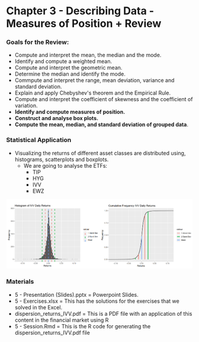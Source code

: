 # Chapter 3 - Describing Data - Measures of Position + Review


### Goals for the Review:

+ Compute and interpret the mean, the median and the mode.
+ Identify and compute a weighted mean.
+ Compute and interpret the geometric mean.
+ Determine the median and identify the mode. 
+ Commpute and interpret the range, mean deviation, variance and standard deviation.
+ Explain and apply Chebyshev's theorem and the Empirical Rule.
+ Compute and interpret the coefficient of skewness and the coefficient of variation. 
+ **Identify and compute measures of position.**
+ **Construct and analyse box plots.**
+ **Compute the mean, median, and standard deviation of grouped data**.

### Statistical Application

+ Visualizing the returns of different asset classes are distributed using, histograms, scatterplots and boxplots.
  + We are going to analyse the ETFs: 
    + TIP
    + HYG
    + IVV
    + EWZ

![alt_image](https://github.com/Gabrielmastrangelo/Pal-Leaders-Program/blob/main/5-Session/plot.png)

### Materials
+ 5 - Presentation (Slides).pptx = Powerpoint Slides.
+ 5 - Exercises.xlsx = This has the solutions for the exercises that we solved in the Excel.
+ dispersion_returns_IVV.pdf = This is a PDF file with an application of this content in the financial market using R
+ 5 - Session.Rmd = This is the R code for generating the dispersion_returns_IVV.pdf file
